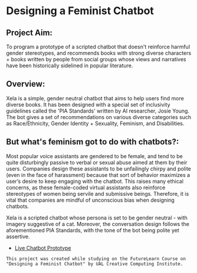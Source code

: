 # Designing a Feminist Chatbot

## Project Aim: 
To program a prototype of a scripted chatbot that doesn't reinforce harmful gender stereotypes, and recommends books with strong diverse characters + books written
by people from social groups whose views and narratives have been historically sidelined in popular literature.

## Overview:
Xela is a simple, gender neutral chatbot that aims to help users find more diverse books. It has been designed with a special set of inclusivity guidelines called
the 'PIA Standards' written by AI researcher, Josie Young. The bot gives a set of recommendations on various diverse categories such as Race/Ethnicity, Gender
Identity + Sexuality, Feminism, and Disabilities.     

## But what's feminism got to do with chatbots?:
Most popular voice assistants are gendered to be female, and tend to be quite disturbingly passive to verbal or sexual abuse aimed at them by their users. Companies
design these assistants to be unfailingly chirpy and polite (even in the face of harassment) because that sort of behavior maximizes a user’s desire to keep
engaging with the chatbot. This raises many ethical concerns, as these female-coded virtual assistants also reinforce stereotypes of women being servile and
submissive beings. Therefore, it is vital that companies are mindful of unconscious bias when designing chatbots. 

Xela is a scripted chatbot whose persona is set to be gender neutral - with imagery suggestive of a cat. Moreover, the conversation design follows the
aforementioned PIA Standards, with the tone of the bot being polite yet assertive.   


- [Live Chatbot Prototype](http://xela-chatbot.glitch.me/)

`This project was created while studying on the FutureLearn Course on "Designing a Feminist Chatbot" by UAL Creative Computing Institute.`
